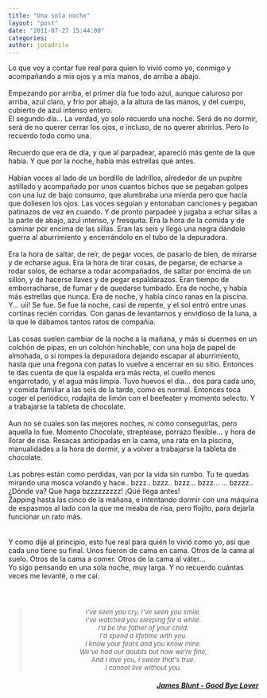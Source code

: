 ```yaml
---
title: "Una sola noche"
layout: "post"
date: "2011-07-27 15:44:00"
categories: 
author: jotadrilo
---
```


<div class="css-full-post-content js-full-post-content">
Lo que voy a contar fue real para quien lo vivió como yo, conmigo y acompañando a mis ojos y a mis manos, de arriba a abajo.<br /><br />Empezando por arriba, el primer día fue todo azul, aunque caluroso por arriba, azul claro, y frío por abajo, a la altura de las manos, y del cuerpo, cubierto de azul intenso entero. <br />El segundo día... La verdad, yo solo recuerdo una noche. Será de no dormir, será de no querer cerrar los ojos, o incluso, de no querer abrirlos. Pero lo recuerdo todo como una.<br /><br />Recuerdo que era de día, y que al parpadear, apareció más gente de la que había. Y que por la noche, había más estrellas que antes.<br /><br />Habían voces al lado de un bordillo de ladrillos, alrededor de un pupitre astillado y acompañado por unos cuantos bichos que se pegaban golpes con una luz de bajo consumo, que alumbraba una mierda pero que hacía que doliesen los ojos. Las voces seguían y entonaban canciones y pegaban patinazos de vez en cuando. Y de pronto parpadeé y jugaba a echar sillas a la parte de abajo, azul intenso, y fresquita. Era la hora de la comida y de caminar por encima de las sillas. Eran las seis y llegó una negra dándole guerra al aburrimiento y encerrándolo en el tubo de la depuradora.<br /><br />Era la hora de saltar, de reír, de pegar voces, de pasarlo de bien, de mirarse y de echarse agua. Era la hora de tirar cosas, de pegarse, de echarse a rodar solos, de echarse a rodar acompañados, de saltar por encima de un sillón, y de hacerse llaves y de pegar espaldarazos. Eran tiempo de emborracharse, de fumar y de quedarse tumbado. Era de noche, y había más estrellas que nunca. Era de noche, y había cinco ranas en la piscina. Y... uii! Se fue. Se fue la noche, casi de repente, y el sol entró entre unas cortinas recién corridas. Con ganas de levantarnos y envidioso de la luna, a la que le dábamos tantos ratos de compañía.<br /><br />Las cosas suelen cambiar de la noche a la mañana, y más si duermes en un colchón de pipas, en un colchón hinchable, con una hoja de papel de almohada, o si rompes la depuradora dejando escapar al aburrimiento, hasta que una fregona con patas lo vuelve a encerrar en su sitio. Entonces te das cuenta de que la espalda era más recta, el cuello menos engarrotado, y el agua más limpia. Tuvo huevos el día... dos para cada uno, y comida familiar a las seis de la tarde, como es normal. Entonces toca coger el periódico, rodajita de limón con el beefeater y momento selecto. Y a trabajarse la tableta de chocolate.<br /><br />Aun no sé cuales son las mejores noches, ni cómo conseguirlas, pero aquella lo fue. Momento Chocolate, streptease, porrazo flexible... y hora de llorar de risa. Resacas anticipadas en la cama, una rata en la piscina, manualidades a la hora de dormir, y a volver a trabajarse la tableta de chocolate.<br /><br />Las pobres están como perdidas, van por la vida sin rumbo. Tu te quedas mirando una mosca volando y hace.. bzzz.. bzzz.. bzzz... bzzz... ... bzzzz.. ¿Dónde va? Que haga bzzzzzzzzz! ¡Qué llega antes!<br />Zapping hasta las cinco de la mañana, e intentando dormir con una máquina de espasmos al lado con la que me meaba de risa, pero flojito, para dejarla funcionar un rato más.<br /><br /><br />Y como dije al principio, esto fue real para quién lo vivió como yo, así que cada uno tiene su final. Unos fueron de cama en cama. Otros de la cama al suelo. Otros de la cama a comer. Otros de la cama al váter...<br />Yo sigo pensando en una sola noche, muy larga. Y no recuerdo cuántas veces me levanté, o me caí.<br /><br /><blockquote><h1 align="center" style="font-weight: normal;"><i><span style="font-size: small;">I've seen you cry, I've seen you smile. <br />I've watched you sleeping for a while. <br />I'd be the father of your child. <br />I'd spend a lifetime with you. <br />I know your fears and you know mine. <br />We've had our doubts but now we're fine, <br />And I love you, I swear that's true. <br />I cannot live without you. </span></i></h1></blockquote><div style="text-align: right;"><i><u><b>James Blunt - Good Bye Lover</b></u></i> </div>
</div>